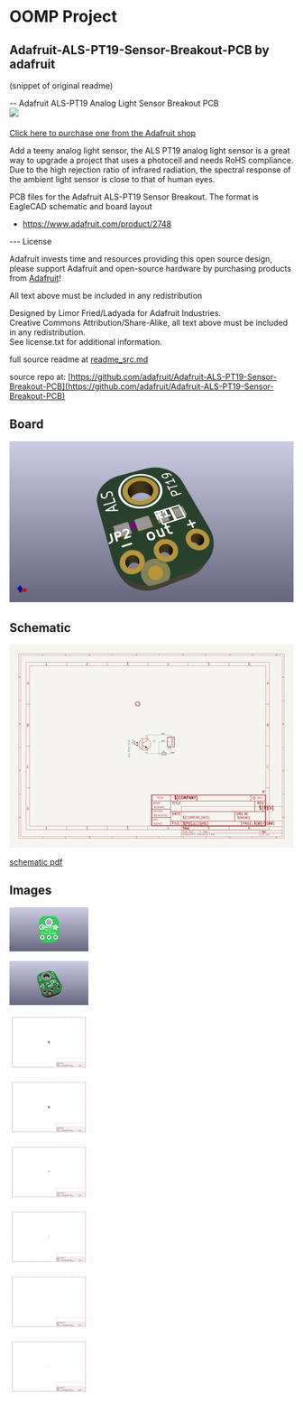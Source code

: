 # OOMP Project  
## Adafruit-ALS-PT19-Sensor-Breakout-PCB  by adafruit  
  
(snippet of original readme)  
  
-- Adafruit ALS-PT19 Analog Light Sensor Breakout PCB  
<a href="http://www.adafruit.com/products/2748"><img src="assets/image.jpg?raw=true" width="500px"><br/>  
Click here to purchase one from the Adafruit shop</a>  
  
Add a teeny analog light sensor, the ALS PT19 analog light sensor is a great way to upgrade a project that uses a photocell and needs RoHS compliance. Due to the high rejection ratio of infrared radiation, the spectral response of the ambient light sensor is close to that of human eyes.  
  
PCB files for the Adafruit ALS-PT19 Sensor Breakout. The format is EagleCAD schematic and board layout  
- https://www.adafruit.com/product/2748  
  
--- License  
  
Adafruit invests time and resources providing this open source design, please support Adafruit and open-source hardware by purchasing products from [Adafruit](https://www.adafruit.com)!  
  
All text above must be included in any redistribution  
  
Designed by Limor Fried/Ladyada for Adafruit Industries.  
Creative Commons Attribution/Share-Alike, all text above must be included in any redistribution.   
See license.txt for additional information.  
  
  full source readme at [readme_src.md](readme_src.md)  
  
source repo at: [https://github.com/adafruit/Adafruit-ALS-PT19-Sensor-Breakout-PCB](https://github.com/adafruit/Adafruit-ALS-PT19-Sensor-Breakout-PCB)  
## Board  
  
[![working_3d.png](working_3d_600.png)](working_3d.png)  
## Schematic  
  
[![working_schematic.png](working_schematic_600.png)](working_schematic.png)  
  
[schematic pdf](working_schematic.pdf)  
## Images  
  
[![working_3D_bottom.png](working_3D_bottom_140.png)](working_3D_bottom.png)  
  
[![working_3D_top.png](working_3D_top_140.png)](working_3D_top.png)  
  
[![working_assembly_page_01.png](working_assembly_page_01_140.png)](working_assembly_page_01.png)  
  
[![working_assembly_page_02.png](working_assembly_page_02_140.png)](working_assembly_page_02.png)  
  
[![working_assembly_page_03.png](working_assembly_page_03_140.png)](working_assembly_page_03.png)  
  
[![working_assembly_page_04.png](working_assembly_page_04_140.png)](working_assembly_page_04.png)  
  
[![working_assembly_page_05.png](working_assembly_page_05_140.png)](working_assembly_page_05.png)  
  
[![working_assembly_page_06.png](working_assembly_page_06_140.png)](working_assembly_page_06.png)  
